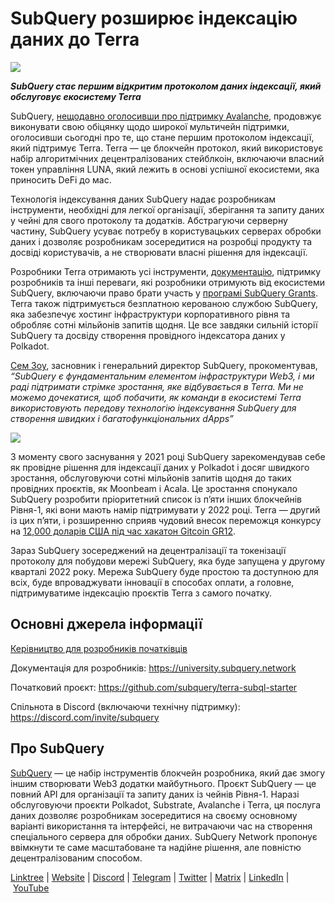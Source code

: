 # SubQuery розширює індексацію даних до Terra

![](https://miro.medium.com/max/1400/0*RawNxwXFINt3r2th)

***SubQuery стає першим відкритим протоколом даних індексації, який обслуговує екосистему Terra***

SubQuery, [нещодавно оголосивши про підтримку Avalanche](https://subquery.medium.com/subquery-expands-its-data-indexing-solution-to-support-avalanche-53449b6ebc7b), продовжує виконувати свою обіцянку щодо широкої мультичейн підтримки, оголосивши сьогодні про те, що стане першим протоколом індексації, який підтримує Terra. Terra — це блокчейн протокол, який використовує набір алгоритмічних децентралізованих стейблкоін, включаючи власний токен управління LUNA, який лежить в основі успішної екосистеми, яка приносить DeFi до мас.

Технологія індексування даних SubQuery надає розробникам інструменти, необхідні для легкої організації, зберігання та запиту даних у чейні для свого протоколу та додатків. Абстрагуючи серверну частину, SubQuery усуває потребу в користувацьких серверах обробки даних і дозволяє розробникам зосередитися на розробці продукту та досвіді користувачів, а не створювати власні рішення для індексації.

Розробники Terra отримають усі інструменти, [документацію](https://doc.subquery.network/), підтримку розробників та інші переваги, які розробники отримують від екосистеми SubQuery, включаючи право брати участь у [програмі SubQuery Grants](https://subquery.network/grants). Terra також підтримується безплатною керованою службою SubQuery, яка забезпечує хостинг інфраструктури корпоративного рівня та обробляє сотні мільйонів запитів щодня. Це все завдяки сильній історії SubQuery та досвіду створення провідного індексатора даних у Polkadot.

[Сем Зоу](https://twitter.com/zoujialiu), засновник і генеральний директор SubQuery, прокоментував, *“SubQuery є фундаментальним елементом інфраструктури Web3, і ми раді підтримати стрімке зростання, яке відбувається в Terra. Ми не можемо дочекатися, щоб побачити, як команди в екосистемі Terra використовують передову технологію індексування SubQuery для створення швидких і багатофункціональних dApps”*

![](https://miro.medium.com/max/1400/0*DEsRCNOk0NL15vZU)

З моменту свого заснування у 2021 році SubQuery зарекомендував себе як провідне рішення для індексації даних у Polkadot і досяг швидкого зростання, обслуговуючи сотні мільйонів запитів щодня до таких провідних проєктів, як Moonbeam і Acala. Це зростання спонукало SubQuery розробити пріоритетний список із п’яти інших блокчейнів Рівня-1, які вони мають намір підтримувати у 2022 році. Terra — другий із цих п’яти, і розширенню сприяв чудовий внесок переможця конкурсу на [12,000 доларів США під час хакатон Gitcoin GR12](https://medium.com/@subquery/subquery-celebrates-winners-of-gitcoin-gr-12-hackathon-7486afaeab29).

Зараз SubQuery зосереджений на децентралізації та токенізації протоколу для побудови мережі SubQuery, яка буде запущена у другому кварталі 2022 року. Мережа SubQuery буде простою та доступною для всіх, буде впроваджувати інновації в способах оплати, а головне, підтримуватиме індексацію проєктів Terra з самого початку.

## Основні джерела інформації

[Керівництво для розробників початківців](./20220510-terra-developer-guide.md)

Документація для розробників: https://university.subquery.network

Початковий проєкт: https://github.com/subquery/terra-subql-starter

Спільнота в Discord (включаючи технічну підтримку): https://discord.com/invite/subquery

## Про SubQuery

[SubQuery](https://subquery.network/) — це набір інструментів блокчейн розробника, який дає змогу іншим створювати Web3 додатки майбутнього. Проєкт SubQuery — це повний API для організації та запиту даних із чейнів Рівня-1. Наразі обслуговуючи проєкти Polkadot, Substrate, Avalanche і Terra, ця послуга даних дозволяє розробникам зосередитися на своєму основному варіанті використання та інтерфейсі, не витрачаючи час на створення спеціального сервера для обробки даних. SubQuery Network пропонує ввімкнути те саме масштабоване та надійне рішення, але повністю децентралізованим способом.

​​[Linktree](https://linktr.ee/subquerynetwork) | [Website](https://subquery.network/) | [Discord](https://discord.com/invite/78zg8aBSMG) | [Telegram](https://t.me/subquerynetwork) | [Twitter](https://twitter.com/subquerynetwork) | [Matrix](https://matrix.to/#/#subquery:matrix.org) | [LinkedIn](https://www.linkedin.com/company/subquery) | [YouTube](https://www.youtube.com/channel/UCi1a6NUUjegcLHDFLr7CqLw)
